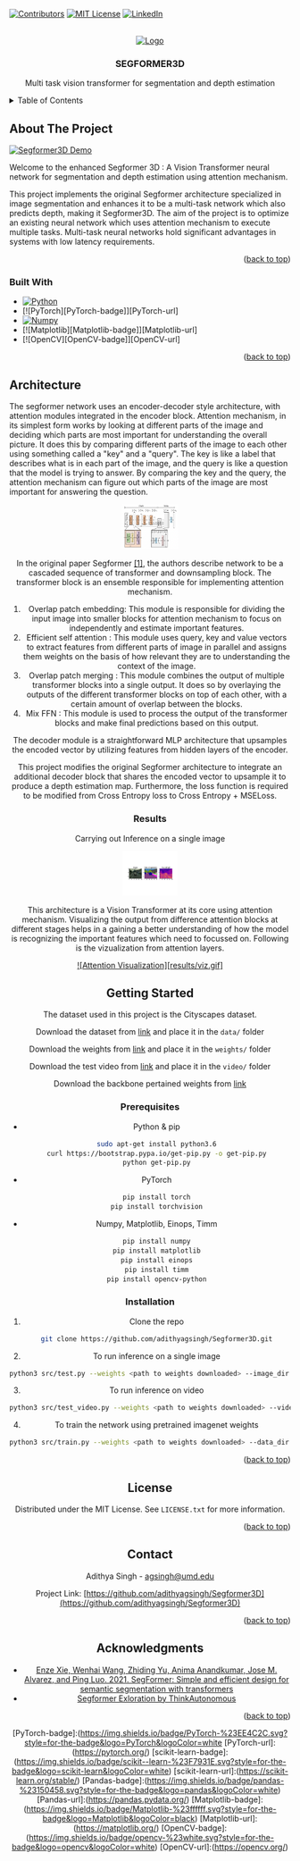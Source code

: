 <!-- Improved compatibility of back to top link: See: https://github.com/othneildrew/Best-README-Template/pull/73 -->
<a name="readme-top"></a>
<!--
*** Thanks for checking out the Best-README-Template. If you have a suggestion
*** that would make this better, please fork the repo and create a pull request
*** or simply open an issue with the tag "enhancement".
*** Don't forget to give the project a star!
*** Thanks again! Now go create something AMAZING! :D
-->



<!-- PROJECT SHIELDS -->
<!--
*** I'm using markdown "reference style" links for readability.
*** Reference links are enclosed in brackets [ ] instead of parentheses ( ).
*** See the bottom of this document for the declaration of the reference variables
*** for contributors-url, forks-url, etc. This is an optional, concise syntax you may use.
*** https://www.markdownguide.org/basic-syntax/#reference-style-links
-->
[![Contributors][contributors-shield]][contributors-url]
[![MIT License][license-shield]][license-url]
[![LinkedIn][linkedin-shield]][linkedin-url]



<!-- PROJECT LOGO -->
<br />
<div align="center">
  <a href="https://github.com/adithyagsingh/Segformer3D">
    <img src="results/UMD_logo.png" alt="Logo" width="160" height="80">
  </a>

<h3 align="center">SEGFORMER3D</h3>

  <p align="center">
    Multi task vision transformer for segmentation and depth estimation
  </p>
</div>



<!-- TABLE OF CONTENTS -->
<details>
  <summary>Table of Contents</summary>
  <ol>
    <li>
      <a href="#about-the-project">About The Project</a>
      <ul>
        <li><a href="#built-with">Built With</a></li>
      </ul>
    </li>
    <li>
      <a href="#getting-started">Getting Started</a>
      <ul>
        <li><a href="#prerequisites">Prerequisites</a></li>
        <li><a href="#installation">Installation</a></li>
      </ul>
    </li>
    <li><a href="#license">License</a></li>
    <li><a href="#contact">Contact</a></li>
    <li><a href="#acknowledgments">Acknowledgments</a></li>
  </ol>
</details>



<!-- ABOUT THE PROJECT -->
## About The Project

[![Segformer3D Demo][product-screenshot]]()

Welcome to the enhanced Segformer 3D : A Vision Transformer neural network for segmentation and depth estimation using attention mechanism.

This project implements the original Segformer architecture specialized in image segmentation and enhances it to be a multi-task network which also predicts depth, making it Segformer3D. The aim of the project is to optimize an existing neural network which uses attention mechanism to execute multiple tasks. Multi-task neural networks hold significant advantages in systems with low latency requirements.

<p align="right">(<a href="#readme-top">back to top</a>)</p>

### Built With

* [![Python][Python-badge]][Python-url]
* [![PyTorch][PyTorch-badge]][PyTorch-url]
* [![Numpy][Numpy-badge]][Numpy-url]
* [![Matplotlib][Matplotlib-badge]][Matplotlib-url]
* [![OpenCV][OpenCV-badge]][OpenCV-url]

<p align="right">(<a href="#readme-top">back to top</a>)</p>

## Architecture

The segformer network uses an encoder-decoder style architecture, with attention modules integrated in the encoder block. Attention mechanism, in its simplest form works by looking at different parts of the image and deciding which parts are most important for understanding the overall picture. It does this by comparing different parts of the image to each other using something called a "key" and a "query". The key is like a label that describes what is in each part of the image, and the query is like a question that the model is trying to answer. By comparing the key and the query, the attention mechanism can figure out which parts of the image are most important for answering the question.

<div align="center">
  <a href="https://github.com/adithyagsingh/Segformer3D">
    <img src="results/segformer_architecture.png" alt="Logo" width="100" height="80">
  </a>

In the original paper Segformer [[1]](https://arxiv.org/pdf/2105.15203.pdf), the authors describe network to be a cascaded sequence of transformer and downsampling block. The transformer block is an ensemble responsible for implementing attention mechanism.

1. Overlap patch embedding: This module is responsible for dividing the input image into smaller blocks for attention mechanism to focus on independently and estimate important features.
2. Efficient self attention : This module uses query, key and value vectors to extract features from different parts of image in parallel and assigns them weights on the basis of how relevant they are to understanding the context of the image.
3. Overlap patch merging : This module combines the output of multiple transformer blocks into a single output. It does so by overlaying the outputs of the different transformer blocks on top of each other, with a certain amount of overlap between the blocks.
4. Mix FFN : This module is used to process the output of the transformer blocks and make final predictions based on this output. 

The decoder module is a straightforward MLP architecture that upsamples the encoded vector by utilizing features from hidden layers of the encoder.

This project modifies the original Segformer architecture to integrate an additional decoder block that shares the encoded vector to upsample it to produce a depth estimation map. Furthermore, the loss function is required to be modified from Cross Entropy loss to Cross Entropy + MSELoss.

### Results

Carrying out Inference on a single image 

<div align="center">
  <a href="https://github.com/adithyagsingh/Segformer3D">
    <img src="results/out.png" alt="Logo" width="100" height="80">
  </a>

This architecture is a Vision Transformer at its core using attention mechanism. Visualizing the output from difference attention blocks at different stages helps in a gaining a better understanding of how the model is recognizing the important features which need to focussed on. Following is the vizualization from attention layers.

[![Attention Visualization][results/viz.gif]]()


<!-- GETTING STARTED -->
## Getting Started

The dataset used in this project is the Cityscapes dataset.

Download the dataset from [link](https://drive.google.com/drive/folders/16wql9YhBGNuXt2c_xk8cWX8z-gqNgr_s?usp=share_link) and place it in the `data/` folder

Download the weights from [link](https://drive.google.com/file/d/1MY9JbKJ3mmx-fE1sc2rQG-76tClH9_q6/view?usp=share_link) and place it in the `weights/` folder

Download the test video from [link](https://drive.google.com/file/d/1vTAh8DTrzBtDs69vuqa5l4cChHwDxgzL/view?usp=share_link) and place it in the `video/` folder

Download the backbone pertained weights from [link](https://drive.google.com/file/d/1rDu2DQO42PV3pAYjb6CuhANrrxt8X0yX/view?usp=share_link)

### Prerequisites

* Python & pip
  ```sh
  sudo apt-get install python3.6
  curl https://bootstrap.pypa.io/get-pip.py -o get-pip.py
  python get-pip.py
  ```
* PyTorch
  ```sh
  pip install torch
  pip install torchvision
  ```
* Numpy, Matplotlib, Einops, Timm
  ```sh
  pip install numpy
  pip install matplotlib
  pip install einops
  pip install timm
  pip install opencv-python
  ```


### Installation

1. Clone the repo
   ```sh
   git clone https://github.com/adithyagsingh/Segformer3D.git
   ```
2. To run inference on a single image
  ```sh
  python3 src/test.py --weights <path to weights downloaded> --image_dir <path to folder containing the image>
  ```
3. To run inference on video
  ```sh
  python3 src/test_video.py --weights <path to weights downloaded> --video <path to the inference video>
  ```
4. To train the network using pretrained imagenet weights
  ```sh
  python3 src/train.py --weights <path to weights downloaded> --data_dir <path to data_seg_depth folder downloaded>
  ```

<p align="right">(<a href="#readme-top">back to top</a>)</p>
<!-- LICENSE -->

## License

Distributed under the MIT License. See `LICENSE.txt` for more information.

<p align="right">(<a href="#readme-top">back to top</a>)</p>



<!-- CONTACT -->
## Contact

Adithya Singh - agsingh@umd.edu

Project Link: [https://github.com/adithyagsingh/Segformer3D](https://github.com/adithyagsingh/Segformer3D)

<p align="right">(<a href="#readme-top">back to top</a>)</p>



<!-- ACKNOWLEDGMENTS -->
## Acknowledgments

* [Enze Xie, Wenhai Wang, Zhiding Yu, Anima Anandkumar, Jose M. Alvarez, and Ping Luo. 2021. SegFormer: Simple
and efficient design for semantic segmentation with transformers](https://arxiv.org/abs/2105.15203)
* [Segformer Exloration by ThinkAutonomous](https://courses.thinkautonomous.ai/segformers)

<p align="right">(<a href="#readme-top">back to top</a>)</p>



<!-- MARKDOWN LINKS & IMAGES -->
<!-- https://www.markdownguide.org/basic-syntax/#reference-style-links -->
[contributors-shield]: https://img.shields.io/github/contributors/adithyagsingh/Segformer3D.svg?style=for-the-badge
[contributors-url]: https://github.com/adithyagsingh/Segformer3D/graphs/contributors
[forks-shield]: https://img.shields.io/github/forks/adithyagsingh/Segformer3D.svg?style=for-the-badge
[forks-url]: https://github.com/adithyagsingh/Segformer3D/network/members
[stars-shield]: https://img.shields.io/github/stars/adithyagsingh/Segformer3D.svg?style=for-the-badge
[stars-url]: https://github.com/adithyagsingh/Segformer3D/stargazers
[issues-shield]: https://img.shields.io/github/issues/adithyagsingh/Segformer3D.svg?style=for-the-badge
[issues-url]: https://github.com/adithyagsingh/Segformer3D/issues
[license-shield]: https://img.shields.io/github/license/adithyagsingh/Segformer3D.svg?style=for-the-badge
[license-url]: https://github.com/adithyagsingh/Segformer3D/blob/master/LICENSE.txt
[linkedin-shield]: https://img.shields.io/badge/-LinkedIn-black.svg?style=for-the-badge&logo=linkedin&colorB=555
[linkedin-url]: https://linkedin.com/in/linkedin_username
[product-screenshot]: results/out.gif
[Next.js]: https://img.shields.io/badge/next.js-000000?style=for-the-badge&logo=nextdotjs&logoColor=white
[Next-url]: https://nextjs.org/
[React.js]: https://img.shields.io/badge/React-20232A?style=for-the-badge&logo=react&logoColor=61DAFB
[React-url]: https://reactjs.org/
[Vue.js]: https://img.shields.io/badge/Vue.js-35495E?style=for-the-badge&logo=vuedotjs&logoColor=4FC08D
[Vue-url]: https://vuejs.org/
[Angular.io]: https://img.shields.io/badge/Angular-DD0031?style=for-the-badge&logo=angular&logoColor=white
[Angular-url]: https://angular.io/
[Svelte.dev]: https://img.shields.io/badge/Svelte-4A4A55?style=for-the-badge&logo=svelte&logoColor=FF3E00
[Svelte-url]: https://svelte.dev/
[Laravel.com]: https://img.shields.io/badge/Laravel-FF2D20?style=for-the-badge&logo=laravel&logoColor=white
[Laravel-url]: https://laravel.com
[Bootstrap.com]: https://img.shields.io/badge/Bootstrap-563D7C?style=for-the-badge&logo=bootstrap&logoColor=white
[Bootstrap-url]: https://getbootstrap.com
[JQuery.com]: https://img.shields.io/badge/jQuery-0769AD?style=for-the-badge&logo=jquery&logoColor=white
[JQuery-url]: https://jquery.com 
[Python-badge]:(https://img.shields.io/badge/python-3670A0?style=for-the-badge&logo=python&logoColor=ffdd54)
[Python-url]:(https://www.python.org/)
[NumPy-badge]:(https://img.shields.io/badge/numpy-%23013243.svg?style=for-the-badge&logo=numpy&logoColor=white)
[Numpy-url]:(https://numpy.org/)
[PyTorch-badge]:(https://img.shields.io/badge/PyTorch-%23EE4C2C.svg?style=for-the-badge&logo=PyTorch&logoColor=white
[PyTorch-url]:(https://pytorch.org/)
[scikit-learn-badge]:(https://img.shields.io/badge/scikit--learn-%23F7931E.svg?style=for-the-badge&logo=scikit-learn&logoColor=white)
[scikit-learn-url]:(https://scikit-learn.org/stable/)
[Pandas-badge]:(https://img.shields.io/badge/pandas-%23150458.svg?style=for-the-badge&logo=pandas&logoColor=white)
[Pandas-url]:(https://pandas.pydata.org/)
[Matplotlib-badge]:(https://img.shields.io/badge/Matplotlib-%23ffffff.svg?style=for-the-badge&logo=Matplotlib&logoColor=black)
[Matplotlib-url]:(https://matplotlib.org/)
[OpenCV-badge]:(https://img.shields.io/badge/opencv-%23white.svg?style=for-the-badge&logo=opencv&logoColor=white)
[OpenCV-url]:(https://opencv.org/)